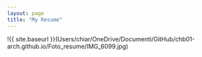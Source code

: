 ```yaml
---
layout: page
title: "My Resume"
---
```


!{{ site.baseurl }}(Users/chiar/OneDrive/Documenti/GitHub/chb01-arch.github.io/Foto_resume/IMG_6099.jpg)



